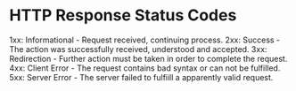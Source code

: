 # HTTP Response Status Codes

1xx: Informational - Request received, continuing process.
2xx: Success - The action was successfully received, understood and accepted. 
3xx: Redirection - Further action must be taken in order to complete the request.
4xx: Client Error - The request contains bad syntax or can not be fulfilled. 
5xx: Server Error - The server failed to fulfiill a apparently valid request. 

